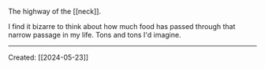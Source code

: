 The highway of the [[neck]].

I find it bizarre to think about how much food has passed through that narrow passage in my life. Tons and tons I'd imagine. 

***

Created: [[2024-05-23]]  